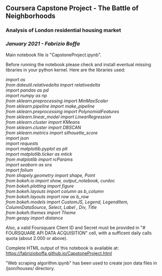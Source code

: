 ## Coursera Capstone Project - The Battle of Neighborhoods
### Analysis of London residential housing market
### *January 2021 - Fabrizio Boffa*

Main notebook file is "CapstoneProject.ipynb".

Before running the notebook please check and install eventual missing libraries in your python kernel.
Here are the libraries used:

*import os<br>
from dateutil.relativedelta import relativedelta<br>
import pandas as pd<br>
import numpy as np<br>
from sklearn.preprocessing import MinMaxScaler<br>
from sklearn.pipeline import make_pipeline<br>
from sklearn.preprocessing import PolynomialFeatures<br>
from sklearn.linear_model import LinearRegression<br>
from sklearn.cluster import KMeans<br>
from sklearn.cluster import DBSCAN<br>
from sklearn.metrics import silhouette_score<br>
import json<br>
import requests<br>
import matplotlib.pyplot as plt<br>
import matplotlib.ticker as mtick<br>
from matplotlib import rcParams<br>
import seaborn as sns<br>
import folium<br>
from shapely.geometry import shape, Point<br>
from bokeh.io import show, output_notebook, curdoc<br>
from bokeh.plotting import figure <br>
from bokeh.layouts import column as b_column<br>
from bokeh.layouts import row as b_row<br>
from bokeh.models import CustomJS, Legend, LegendItem, ColumnDataSource, Select, Label , Div, Title<br>
from bokeh.themes import Theme<br>
from geopy import distance*<br>

Also, a valid Foursquare Client ID and Secret must be provided in "# FOURSQUARE API DATA ACQUISITION" cell, with a sufficent daily calls quota (about 2.000 or above).

Complete HTML output of this notebook is available at:
https://fabrizioboffa.github.io/CapstoneProject.html

"Web scraping algorithm.ipynb" has been used to create json data files in /json/houses/ directory.
